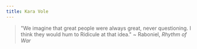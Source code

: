 ```yaml
---
title: Kara Vole
---
```


> "We imagine that great people were always great, never questioning. I think they would hum to Ridicule at that idea." ~ Raboniel, *Rhythm of War*
